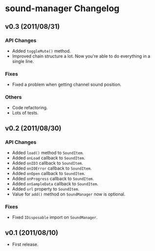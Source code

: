 # sound-manager Changelog #



## v0.3 (2011/08/31) ##

### API Changes ###

 - Added `toggleMute()` method.
 - Improved chain structure a lot. Now you're able to do everything in a single line.

### Fixes ###

 - Fixed a problem when getting channel sound position.

### Others ###

 - Code refactoring.
 - Lots of tests.



## v0.2 (2011/08/30) ##

### API Changes ###

 - Added `load()` method to `SoundItem`.
 - Added `onLoad` callback to `SoundItem`.
 - Added `onID3` callback to `SoundItem`.
 - Added `onIOError` callback to `SoundItem`.
 - Added `onOpen` callback to `SoundItem`.
 - Added `onProgress` callback to `SoundItem`.
 - Added `onSampleData` callback to `SoundItem`.
 - Added `url` property to `SoundItem`.
 - Value for `add()` method on `SoundManager` now is optional.

### Fixes ###

 - Fixed `IDisposable` import on `SoundManager`.



## v0.1 (2011/08/10) ##

 - First release.